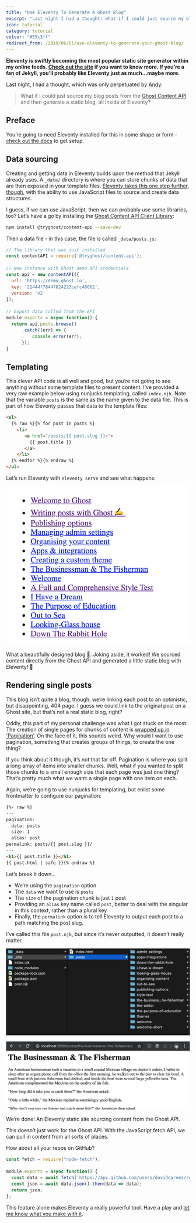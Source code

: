 ```yaml
---
title: "Use Eleventy To Generate A Ghost Blog"
excerpt: "Last night I had a thought: what if I could just source my blog posts from the [Ghost Content API](https://docs.ghost.org/api/content/) and then generate a static blog all inside of [Eleventy](https://www.11ty.io/)?"
icon: tutorial
category: tutorial
colour: "#55c3ff"
redirect_from: /2019/06/01/use-eleventy-to-generate-your-ghost-blog/
---
```


**Eleventy is swiftly becoming the most popular static site generator within my online feeds. [Check out the site](https://www.11ty.io/) if you want to know more. If you’re a fan of Jekyll, you’ll probably like Eleventy just as much...maybe more.**

Last night, I had a thought, which was only perpetuated by [Andy](https://mobile.twitter.com/andybelldesign/status/1134565751074037774):

> What if I could just source my blog posts from the [Ghost Content API](https://docs.ghost.org/api/content/) and then generate a static blog, all inside of Eleventy?

## Preface
You’re going to need Eleventy installed for this in some shape or form - [check out the docs](https://www.11ty.io/docs/) to get setup.

## Data sourcing
Creating and getting data in Eleventy builds upon the method that Jekyll already uses. A `_data/` directory is where you can store chunks of data that are then exposed in your template files. [Eleventy takes this one step further, though](https://www.11ty.io/docs/data/), with the ability to use JavaScript files to source and create data structures.

I guess, if we can use JavaScript, then we can probably use some libraries, too? Let’s have a go by installing the [Ghost Content API Client Library](https://docs.ghost.org/api/javascript/):

``` bash
npm install @tryghost/content-api --save-dev
```

Then a data file - in this case, the file is called `_data/posts.js`:
``` js
// The library that was just installed
const contentAPI = require('@tryghost/content-api');

// New instance with Ghost demo API credentials
const api = new contentAPI({
  url: 'https://demo.ghost.io',
  key: '22444f78447824223cefc48062',
  version: 'v2'
});

// Export data called from the API
module.exports = async function() {
  return api.posts.browse()
      .catch((err) => {
          console.error(err);
      });
}
```

## Templating
This clever API code is all well and good, but you’re not going to see anything without some template files to present content. I’ve provided a very raw example below using nunjucks templating, called `index.njk`. Note that the variable `posts` is the same as the name given to the data file. This is part of how Eleventy passes that data to the template files:

``` html
<ul>
  {% raw %}{% for post in posts %}
    <li>
       <a href="/posts/{{ post.slug }}/">
         {{ post.title }}
       </a>
    </li>
  {% endfor %}{% endraw %}
</ul>
```

Let’s run Eleventy with `eleventy serve` and see what happens:

![Unformatted list of linked post titles](/images/eleventy-ghost-blog/post-list.png)

What a beautifully designed blog :nail_care:. Joking aside, it worked! We sourced content directly from the Ghost API and generated a little static blog with Eleventy! :guitar:

## Rendering single posts
This blog isn’t quite a blog, though; we’re linking each post to an optimistic, but disappointing, 404 page. I guess we could link to the original post on a Ghost site, but that’s not a real static blog, right?

Oddly, this part of my personal challenge was what I got stuck on the most. The creation of single pages for chunks of content is [wrapped up in 'Pagination'](https://www.11ty.io/docs/pagination/#paging-an-object). On the face of it, this sounds weird. Why would I want to use pagination, something that creates groups of things, to create the one thing?

If you think about it though, it’s not that far off. Pagination is where you split a long array of items into smaller chunks. Well, what if you wanted to split those chunks to a small enough size that each page was just one thing? That’s pretty much what we want: a single page with one item on each.

Again, we’re going to use nunjucks for templating, but enlist some frontmatter to configure our pagination:

``` html
{%- raw %}
---
pagination:
  data: posts
  size: 1
  alias: post
permalink: posts/{{ post.slug }}/
---
<h1>{{ post.title }}</h1>
{{ post.html | safe }}{% endraw %}
```

Let’s break it down...
- We’re using the `pagination` option
- The `data` we want to use is `posts`
- The `size` of the pagination chunk is just `1` post
- Providing an `alias` key name called `post`, better to deal with the singular in this context, rather than a plural key
- Finally, the `permalink` option is to tell Eleventy to output each post to a path matching the post slug.

I’ve called this file `post.njk`, but since it’s never outputted, it doesn’t really matter.

![All the post files generated, as well as the project files](/images/eleventy-ghost-blog/file-directory.png)

![Example post in the browser](/images/eleventy-ghost-blog/example-post.png)

We’re done! An Eleventy static site sourcing content from the Ghost API.

This doesn’t just work for the Ghost API. With the JavaScript fetch API, we can pull in content from all sorts of places.

How about all your repos on GitHub?
``` js
const fetch = require("node-fetch");

module.exports = async function() {
  const data = await fetch('https://api.github.com/users/daviddarnes/repos');
  const json = await data.json().then(data => data);
  return json;
};
```

This feature alone makes Eleventy a really powerful tool. Have a play and [let me know what you make with it](https://twitter.com/daviddarnes).
